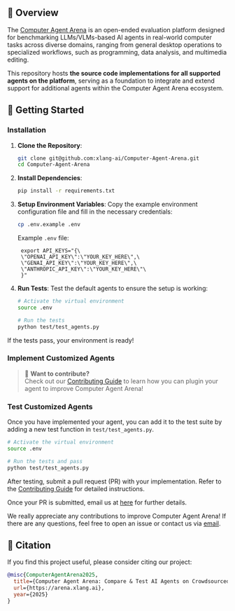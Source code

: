 <!-- <p align="center">
    <img src="assets/banner.png" alt="Computer Agent Arena">
</p>

<p align="center">
  <a href="https://arena.xlang.ai">Website</a> •
  <a href="https://arena.xlang.ai/blog">Blog (Coming Soon)</a> •
  <a href="#">Paper (Coming Soon)</a> •
  <a href="CONTRIBUTING.md">Contributing</a>
</p>

<p align="center">
    <a href="LICENSE">
        <img src="https://img.shields.io/badge/License-MIT-blue.svg" alt="License">
    </a>
    <a href="https://www.python.org/downloads/">
        <img src="https://img.shields.io/badge/python-3.8+-blue.svg" alt="Python 3.8+">
    </a>
    <a href="CONTRIBUTING.md">
        <img src="https://img.shields.io/badge/contributions-welcome-brightgreen.svg" alt="Contributions welcome">
    </a>
    <br/>
</p>

<p align="center">
    <img src="assets/example.png" alt="Computer Agent Arena Demo">
</p> -->

<!-- ## 📢 Updates
- 2024-12-02: Initial beta-release of [Computer Agent Arena](https://arena.xlang.ai) platform 🥳, Try it out!
- 2024-11-05: [Claude 3.5 Sonnet for computer use](https://www.anthropic.com/news/3-5-models-and-computer-use) agent is available on the platform!
- 2024-06-07: Basic Prompt Agent is supported on the platform. -->

## 📖 Overview
The [Computer Agent Arena](https://arena.xlang.ai) is an open-ended evaluation platform designed for benchmarking LLMs/VLMs-based AI agents in real-world computer tasks across diverse domains, ranging from general desktop operations to specialized workflows, such as programming, data analysis, and multimedia editing.

This repository hosts **the source code implementations for all supported agents on the platform**, serving as a foundation to integrate and extend support for additional agents within the Computer Agent Arena ecosystem.

## 💾 Getting Started

### Installation

1. **Clone the Repository**:
   ```bash
   git clone git@github.com:xlang-ai/Computer-Agent-Arena.git
   cd Computer-Agent-Arena
   ```

2. **Install Dependencies**:
   ```bash
   pip install -r requirements.txt
   ```

3. **Setup Environment Variables**:
   Copy the example environment configuration file and fill in the necessary credentials:
   ```bash
   cp .env.example .env
   ```
   Example `.env` file:
   ```plaintext
    export API_KEYS="{\
    \"OPENAI_API_KEY\":\"YOUR_KEY_HERE\",\
    \"GENAI_API_KEY\":\"YOUR_KEY_HERE\",\
    \"ANTHROPIC_API_KEY\":\"YOUR_KEY_HERE\"\
    }"
   ```

4. **Run Tests**:
   Test the default agents to ensure the setup is working:
   ```bash
   # Activate the virtual environment
   source .env

   # Run the tests
   python test/test_agents.py
   ```

If the tests pass, your environment is ready!

### Implement Customized Agents

> 🤝 **Want to contribute?**  
> Check out our [Contributing Guide](CONTRIBUTING.md) to learn how you can plugin your agent to improve Computer Agent Arena!

### Test Customized Agents
Once you have implemented your agent, you can add it to the test suite by adding a new test function in `test/test_agents.py`.
```bash
# Activate the virtual environment
source .env

# Run the tests and pass
python test/test_agents.py
```

After testing, submit a pull request (PR) with your implementation. Refer to the [Contributing Guide](CONTRIBUTING.md) for detailed instructions.

Once your PR is submitted, email us at [here](mailto:bryanwang.nlp@gmail.com) for further details.

We really appreciate any contributions to improve Computer Agent Arena! If there are any questions, feel free to open an issue or contact us via [email](mailto:bryanwang.nlp@gmail.com).

## 📄 Citation

If you find this project useful, please consider citing our project:

```bibtex
@misc{ComputerAgentArena2025,
  title={Computer Agent Arena: Compare & Test AI Agents on Crowdsourced Real-World Computer Use Tasks},
  url={https://arena.xlang.ai},
  year={2025}
}
```
    